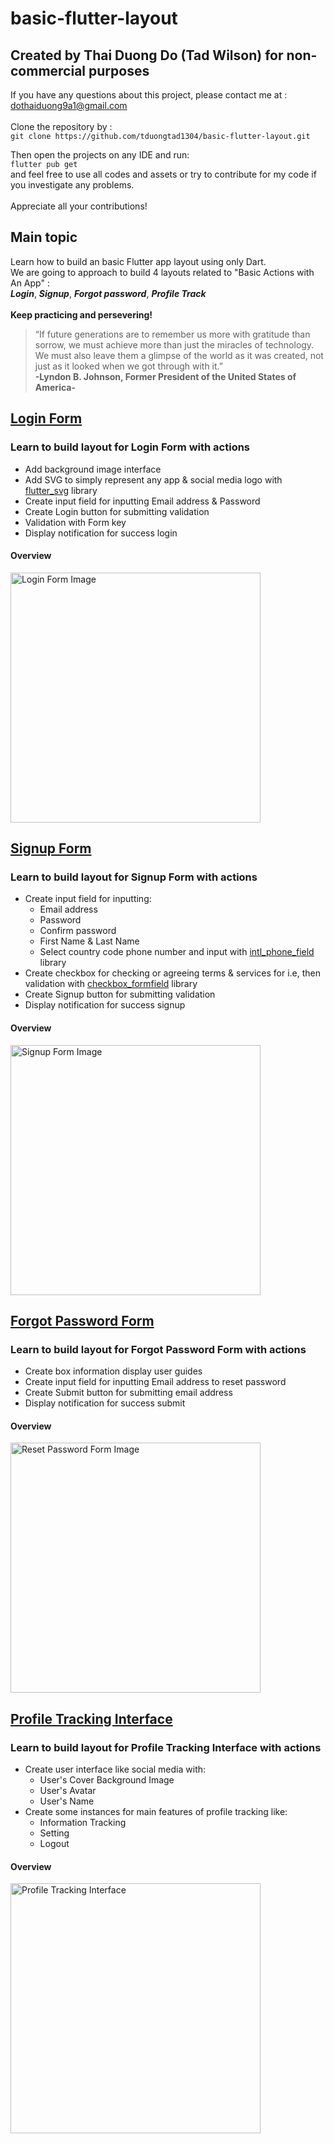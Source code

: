 # basic-flutter-layout
## Created by Thai Duong Do (Tad Wilson) for non-commercial purposes

If you have any questions about this project, please contact me at : dothaiduong9a1@gmail.com \
\
Clone the repository by : \
`git clone https://github.com/tduongtad1304/basic-flutter-layout.git`

Then open the projects on any IDE and run: \
`flutter pub get` \
and feel free to use all codes and assets or try to contribute for my code if you investigate any problems. \
\
Appreciate all your contributions!

## Main topic ##
Learn how to build an basic Flutter app layout using only Dart.\
We are going to approach to build 4 layouts related to "Basic Actions with An App" : \
**_Login_**, **_Signup_**, **_Forgot password_**, **_Profile Track_** \
\
**Keep practicing and persevering!**
> “If future generations are to remember us more with gratitude than sorrow, we must achieve more than just the miracles of technology. We must also leave them a glimpse of the world as it was created, not just as it looked when we got through with it.” \
**-Lyndon B. Johnson, Former President of the United States of America-**
## [Login Form](https://github.com/tduongtad1304/basic-flutter-layout/tree/main/flutter-layout/loginscreen)
### Learn to build layout for Login Form with actions ###
- Add background image interface
- Add SVG to simply represent any app & social media logo with [flutter_svg](https://pub.dev/packages/flutter_svg) library 
- Create input field for inputting Email address & Password
- Create Login button for submitting validation 
- Validation with Form key
- Display notification for success login
#### Overview ####
<img src="https://f5-zpcloud.zdn.vn/8831708980557336404/1621d714d4151e4b4704.jpg" alt="Login Form Image" width="400" /> 

## [Signup Form](https://github.com/tduongtad1304/basic-flutter-layout/tree/main/flutter-layout/signupscreen)
### Learn to build layout for Signup Form with actions ###
- Create input field for inputting:
  - Email address
  - Password
  - Confirm password
  - First Name & Last Name
  - Select country code phone number and input with [intl_phone_field](https://pub.dev/packages/intl_phone_field) library
- Create checkbox for checking or agreeing terms & services for i.e, then validation with [checkbox_formfield](https://pub.dev/packages/checkbox_formfield) library
- Create Signup button for submitting validation
- Display notification for success signup
#### Overview ####
<img src="https://f4-zpcloud.zdn.vn/2049651399751461322/d945850f860e4c50151f.jpg" alt="Signup Form Image" width="400" /> 

## [Forgot Password Form](https://github.com/tduongtad1304/basic-flutter-layout/tree/main/flutter-layout/forgot_password)
### Learn to build layout for Forgot Password Form with actions ###
- Create box information display user guides 
- Create input field for inputting Email address to reset password
- Create Submit button for submitting email address
- Display notification for success submit
#### Overview ####
<img src="https://f5-zpcloud.zdn.vn/2956927641784141479/5ec065816680acdef591.jpg" alt="Reset Password Form Image" width="400" />

## [Profile Tracking Interface](https://github.com/tduongtad1304/basic-flutter-layout/tree/main/flutter-layout/profilescreen)
### Learn to build layout for Profile Tracking Interface with actions ###
- Create user interface like social media with:
  - User's Cover Background Image
  - User's Avatar
  - User's Name
- Create some instances for main features of profile tracking like:
  - Information Tracking
  - Setting
  - Logout
#### Overview ####
<img src="https://f5-zpcloud.zdn.vn/7422304852504929546/bc7ef776280ce252bb1d.jpg" alt="Profile Tracking Interface" width="400" />

